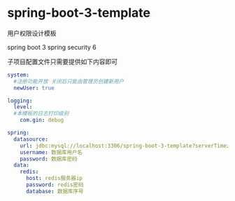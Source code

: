 # spring-boot-3-template

用户权限设计模板

spring boot 3
spring security 6

子项目配置文件只需要提供如下内容即可

```yml
system:
  #注册功能开放 关闭后只能由管理员创建新用户
  newUser: true

logging:
  level:
  #本模板的日志打印级别
    com.gin: debug

spring:
  datasource:
    url: jdbc:mysql://localhost:3306/spring-boot-3-template?serverTimezone=GMT%2B8&characterEncoding=utf-8&allowMultiQueries=true
    username: 数据库用户名
    password: 数据库密码
  data:
    redis:
      host: redis服务器ip
      password: redis密码
      database: 数据库序号

```

